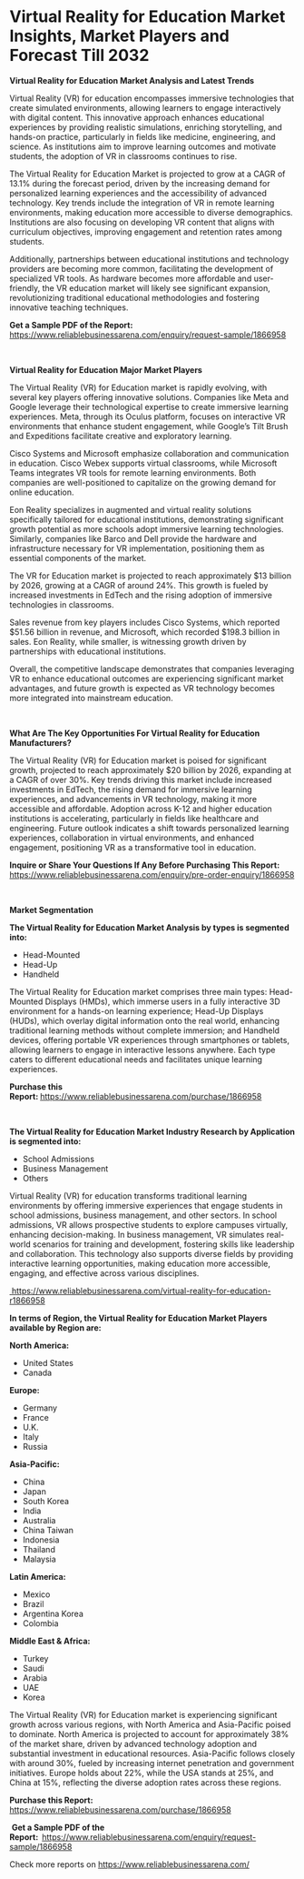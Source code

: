 <p><h1>Virtual Reality for Education Market Insights, Market Players and Forecast Till 2032</h1></p><p><strong>Virtual Reality for Education Market Analysis and Latest Trends</strong></p>
<p><p>Virtual Reality (VR) for education encompasses immersive technologies that create simulated environments, allowing learners to engage interactively with digital content. This innovative approach enhances educational experiences by providing realistic simulations, enriching storytelling, and hands-on practice, particularly in fields like medicine, engineering, and science. As institutions aim to improve learning outcomes and motivate students, the adoption of VR in classrooms continues to rise.</p><p>The Virtual Reality for Education Market is projected to grow at a CAGR of 13.1% during the forecast period, driven by the increasing demand for personalized learning experiences and the accessibility of advanced technology. Key trends include the integration of VR in remote learning environments, making education more accessible to diverse demographics. Institutions are also focusing on developing VR content that aligns with curriculum objectives, improving engagement and retention rates among students.</p><p>Additionally, partnerships between educational institutions and technology providers are becoming more common, facilitating the development of specialized VR tools. As hardware becomes more affordable and user-friendly, the VR education market will likely see significant expansion, revolutionizing traditional educational methodologies and fostering innovative teaching techniques.</p></p>
<p><strong>Get a Sample PDF of the Report:&nbsp;</strong> <a href="https://www.reliablebusinessarena.com/enquiry/request-sample/1866958?utm_campaign=2939&utm_medium=2&utm_source=Github&utm_content=ia&utm_term=11032025&utm_id=virtual-reality-for-education">https://www.reliablebusinessarena.com/enquiry/request-sample/1866958</a></p>
<p>&nbsp;</p>
<p><strong>Virtual Reality for Education Major Market Players</strong></p>
<p><p>The Virtual Reality (VR) for Education market is rapidly evolving, with several key players offering innovative solutions. Companies like Meta and Google leverage their technological expertise to create immersive learning experiences. Meta, through its Oculus platform, focuses on interactive VR environments that enhance student engagement, while Google’s Tilt Brush and Expeditions facilitate creative and exploratory learning.</p><p>Cisco Systems and Microsoft emphasize collaboration and communication in education. Cisco Webex supports virtual classrooms, while Microsoft Teams integrates VR tools for remote learning environments. Both companies are well-positioned to capitalize on the growing demand for online education.</p><p>Eon Reality specializes in augmented and virtual reality solutions specifically tailored for educational institutions, demonstrating significant growth potential as more schools adopt immersive learning technologies. Similarly, companies like Barco and Dell provide the hardware and infrastructure necessary for VR implementation, positioning them as essential components of the market.</p><p>The VR for Education market is projected to reach approximately $13 billion by 2026, growing at a CAGR of around 24%. This growth is fueled by increased investments in EdTech and the rising adoption of immersive technologies in classrooms.</p><p>Sales revenue from key players includes Cisco Systems, which reported $51.56 billion in revenue, and Microsoft, which recorded $198.3 billion in sales. Eon Reality, while smaller, is witnessing growth driven by partnerships with educational institutions.</p><p>Overall, the competitive landscape demonstrates that companies leveraging VR to enhance educational outcomes are experiencing significant market advantages, and future growth is expected as VR technology becomes more integrated into mainstream education.</p></p>
<p>&nbsp;</p>
<p><strong>What Are The Key Opportunities For Virtual Reality for Education Manufacturers?</strong></p>
<p><p>The Virtual Reality (VR) for Education market is poised for significant growth, projected to reach approximately $20 billion by 2026, expanding at a CAGR of over 30%. Key trends driving this market include increased investments in EdTech, the rising demand for immersive learning experiences, and advancements in VR technology, making it more accessible and affordable. Adoption across K-12 and higher education institutions is accelerating, particularly in fields like healthcare and engineering. Future outlook indicates a shift towards personalized learning experiences, collaboration in virtual environments, and enhanced engagement, positioning VR as a transformative tool in education.</p></p>
<p><strong>Inquire or Share Your Questions If Any Before Purchasing This Report:</strong> <a href="https://www.reliablebusinessarena.com/enquiry/pre-order-enquiry/1866958?utm_campaign=2939&utm_medium=2&utm_source=Github&utm_content=ia&utm_term=11032025&utm_id=virtual-reality-for-education">https://www.reliablebusinessarena.com/enquiry/pre-order-enquiry/1866958</a></p>
<p>&nbsp;</p>
<p><strong>Market Segmentation</strong></p>
<p><strong>The Virtual Reality for Education Market Analysis by types is segmented into:</strong></p>
<p><ul><li>Head-Mounted</li><li>Head-Up</li><li>Handheld</li></ul></p>
<p><p>The Virtual Reality for Education market comprises three main types: Head-Mounted Displays (HMDs), which immerse users in a fully interactive 3D environment for a hands-on learning experience; Head-Up Displays (HUDs), which overlay digital information onto the real world, enhancing traditional learning methods without complete immersion; and Handheld devices, offering portable VR experiences through smartphones or tablets, allowing learners to engage in interactive lessons anywhere. Each type caters to different educational needs and facilitates unique learning experiences.</p></p>
<p><strong>Purchase this Report:&nbsp;</strong><a href="https://www.reliablebusinessarena.com/purchase/1866958?utm_campaign=2939&utm_medium=2&utm_source=Github&utm_content=ia&utm_term=11032025&utm_id=virtual-reality-for-education">https://www.reliablebusinessarena.com/purchase/1866958</a></p>
<p>&nbsp;</p>
<p><strong>The Virtual Reality for Education Market Industry Research by Application is segmented into:</strong></p>
<p><ul><li>School Admissions</li><li>Business Management</li><li>Others</li></ul></p>
<p><p>Virtual Reality (VR) for education transforms traditional learning environments by offering immersive experiences that engage students in school admissions, business management, and other sectors. In school admissions, VR allows prospective students to explore campuses virtually, enhancing decision-making. In business management, VR simulates real-world scenarios for training and development, fostering skills like leadership and collaboration. This technology also supports diverse fields by providing interactive learning opportunities, making education more accessible, engaging, and effective across various disciplines.</p></p>
<p><a href="https://www.reliablebusinessarena.com/virtual-reality-for-education-r1866958?utm_campaign=2939&utm_medium=2&utm_source=Github&utm_content=ia&utm_term=11032025&utm_id=virtual-reality-for-education">&nbsp;https://www.reliablebusinessarena.com/virtual-reality-for-education-r1866958</a></p>
<p><strong>In terms of Region, the Virtual Reality for Education Market Players available by Region are:</strong></p>
<p>
    <p> <strong> North America: </strong>
        <ul>
            <li>United States</li>
            <li>Canada</li>
        </ul>
        </p> 
    <p> <strong> Europe: </strong>
        <ul>
            <li>Germany</li>
            <li>France</li>
            <li>U.K.</li>
            <li>Italy</li>
            <li>Russia</li>
        </ul>
        </p> 
    <p> <strong> Asia-Pacific: </strong>
        <ul>
            <li>China</li>
            <li>Japan</li>
            <li>South Korea</li>
            <li>India</li>
            <li>Australia</li>
            <li>China Taiwan</li>
            <li>Indonesia</li>
            <li>Thailand</li>
            <li>Malaysia</li>
        </ul>
        </p> 
    <p> <strong> Latin America: </strong>
        <ul>
            <li>Mexico</li>
            <li>Brazil</li>
            <li>Argentina Korea</li>
            <li>Colombia</li>
        </ul>
        </p> 
    <p> <strong> Middle East & Africa: </strong>
        <ul>
            <li>Turkey</li>
            <li>Saudi</li>
            <li>Arabia</li>
            <li>UAE</li>
            <li>Korea</li>
        </ul>
    </p>
    </p>
<p><p>The Virtual Reality (VR) for Education market is experiencing significant growth across various regions, with North America and Asia-Pacific poised to dominate. North America is projected to account for approximately 38% of the market share, driven by advanced technology adoption and substantial investment in educational resources. Asia-Pacific follows closely with around 30%, fueled by increasing internet penetration and government initiatives. Europe holds about 22%, while the USA stands at 25%, and China at 15%, reflecting the diverse adoption rates across these regions.</p></p>
<p><strong>Purchase this Report: </strong><a href="https://www.reliablebusinessarena.com/purchase/1866958?utm_campaign=2939&utm_medium=2&utm_source=Github&utm_content=ia&utm_term=11032025&utm_id=virtual-reality-for-education">https://www.reliablebusinessarena.com/purchase/1866958</a></p>
<p>&nbsp;<strong>Get a Sample PDF of the Report:&nbsp;&nbsp;</strong><a href="https://www.reliablebusinessarena.com/enquiry/request-sample/1866958?utm_campaign=2939&utm_medium=2&utm_source=Github&utm_content=ia&utm_term=11032025&utm_id=virtual-reality-for-education">https://www.reliablebusinessarena.com/enquiry/request-sample/1866958</a></p>
<p><strong></strong></p>
<p>Check more reports on <a href="https://www.reliablebusinessarena.com/?utm_campaign=2939&utm_medium=2&utm_source=Github&utm_content=ia&utm_term=11032025&utm_id=virtual-reality-for-education">https://www.reliablebusinessarena.com/</a></p>